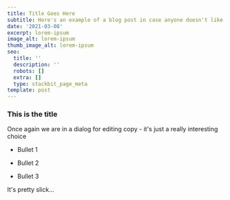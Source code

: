 ```yaml
---
title: Title Goes Here
subtitle: Here's an example of a blog post in case anyone doesn't like them
date: '2021-03-08'
excerpt: lorem-ipsum
image_alt: lorem-ipsum
thumb_image_alt: lorem-ipsum
seo:
  title: ''
  description: ''
  robots: []
  extra: []
  type: stackbit_page_meta
template: post
---
```

### This is the title

Once again we are in a dialog for editing copy - it's just a really interesting choice

*   Bullet 1

*   Bullet 2

*   Bullet 3

It's pretty slick...
